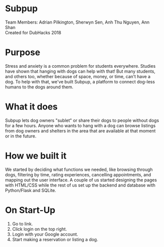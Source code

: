 # Subpup

Team Members: Adrian Pilkington, Sherwyn Sen, Anh Thu Nguyen, Ann Shan <br />
Created for DubHacks 2018 <br />

# Purpose
Stress and anxiety is a common problem for students everywhere. 
Studies have shown that hanging with dogs can help with that! 
But many students, and others too, whether because of space, money, or time, 
can't have a dog. To help with that, we've built Subpup, a platform to connect 
dog-less humans to the dogs around them.

# What it does
Subpup lets dog owners "sublet" or share their dogs to people without dogs for a few hours. 
Anyone who wants to hang with a dog can browse listings from dog owners and shelters in the 
area that are available at that moment or in the future.

# How we built it
We started by deciding what functions we needed, like browsing through dogs, 
filtering by time, rating experiences, cancelling appointments, and mapping out 
the user interface. A couple of us started designing the pages with HTML/CSS while 
the rest of us set up the backend and database with Python/Flask and SQLite.

# On Start-Up
1. Go to link.
2. Click login on the top right.
3. Login with your Google account.
4. Start making a reservation or listing a dog.
